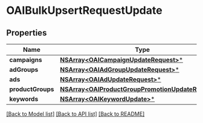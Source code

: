 # OAIBulkUpsertRequestUpdate

## Properties
Name | Type | Description | Notes
------------ | ------------- | ------------- | -------------
**campaigns** | [**NSArray&lt;OAICampaignUpdateRequest&gt;***](OAICampaignUpdateRequest.md) |  | [optional] 
**adGroups** | [**NSArray&lt;OAIAdGroupUpdateRequest&gt;***](OAIAdGroupUpdateRequest.md) |  | [optional] 
**ads** | [**NSArray&lt;OAIAdUpdateRequest&gt;***](OAIAdUpdateRequest.md) |  | [optional] 
**productGroups** | [**NSArray&lt;OAIProductGroupPromotionUpdateRequest&gt;***](OAIProductGroupPromotionUpdateRequest.md) |  | [optional] 
**keywords** | [**NSArray&lt;OAIKeywordUpdate&gt;***](OAIKeywordUpdate.md) |  | [optional] 

[[Back to Model list]](../README.md#documentation-for-models) [[Back to API list]](../README.md#documentation-for-api-endpoints) [[Back to README]](../README.md)


